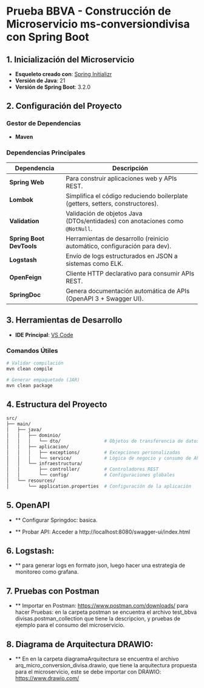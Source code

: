 # Prueba BBVA - Construcción de Microservicio ms-conversiondivisa con Spring Boot

## 1. Inicialización del Microservicio
- **Esqueleto creado con**: [Spring Initializr](https://start.spring.io/)
- **Versión de Java**: 21
- **Versión de Spring Boot**: 3.2.0

## 2. Configuración del Proyecto
### Gestor de Dependencias
- **Maven**

### Dependencias Principales
| Dependencia               | Descripción                                                                 |
|---------------------------|-----------------------------------------------------------------------------|
| **Spring Web**            | Para construir aplicaciones web y APIs REST.                                |
| **Lombok**                | Simplifica el código reduciendo boilerplate (getters, setters, constructores). |
| **Validation**            | Validación de objetos Java (DTOs/entidades) con anotaciones como `@NotNull`. |
| **Spring Boot DevTools**  | Herramientas de desarrollo (reinicio automático, configuración para dev).   |
| **Logstash**              | Envío de logs estructurados en JSON a sistemas como ELK.                    |
| **OpenFeign**             | Cliente HTTP declarativo para consumir APIs REST.                           |
| **SpringDoc**             | Genera documentación automática de APIs (OpenAPI 3 + Swagger UI).           |

## 3. Herramientas de Desarrollo
- **IDE Principal**: [VS Code](https://code.visualstudio.com/download)

### Comandos Útiles
```bash
# Validar compilación
mvn clean compile

# Generar empaquetado (JAR)
mvn clean package
```
## 4. Estructura del Proyecto
```bash
src/
├── main/
│   ├── java/
│   │   ├── dominio/
│   │   │   └── dto/                # Objetos de transferencia de datos
│   │   ├── aplicacion/
│   │   │   ├── exceptions/         # Excepciones personalizadas
│   │   │   └── service/            # Lógica de negocio y consumo de APIs
│   │   └── infraestructura/
│   │       ├── controller/         # Controladores REST
│   │       └── config/             # Configuraciones globales
│   └── resources/
│       └── application.properties  # Configuración de la aplicación
```
## 5. OpenAPI
- ** Configurar Springdoc: basica. 

- ** Probar API: Acceder a http://localhost:8080/swagger-ui/index.html

## 6. Logstash: 
- ** para generar logs en formato json, luego hacer una estrategia de monitoreo como grafana. 

## 7. Pruebas con Postman
- ** Importar en Postman: https://www.postman.com/downloads/ para hacer Pruebas: en la carpeta postman se encuentra el archivo test_bbva divisas.postman_collection que tiene la descripcion,
 y  pruebas  de ejemplo para el  consumo del microservicio.
 
##  8. Diagrama de  Arquitectura DRAWIO: 
- ** En  en la carpeta diagramaArquitectura se encuentra el archivo arq_micro_conversion_divisa.drawio, que tiene la arquitectura propuesta para el microservicio, este se debe importar  con DRAWIO:  https://www.drawio.com/
